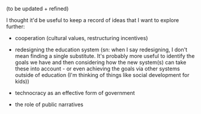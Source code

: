 (to be updated + refined)

I thought it'd be useful to keep a record of ideas that I want to explore further:

- cooperation (cultural values, restructuring incentives)

- redesigning the education system (sn: when I say redesigning, I don't mean finding a single substitute. It's probably more useful to identify the goals we have and then considering how the new system(s) can take these into account - or even achieving the goals via other systems outside of education (I'm thinking of things like social development for kids))

- technocracy as an effective form of government

- the role of public narratives
